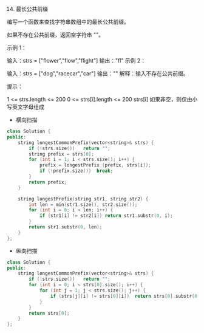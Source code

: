 14. 最长公共前缀

编写一个函数来查找字符串数组中的最长公共前缀。

如果不存在公共前缀，返回空字符串 ""。

 

示例 1：

输入：strs = ["flower","flow","flight"]
输出："fl"
示例 2：

输入：strs = ["dog","racecar","car"]
输出：""
解释：输入不存在公共前缀。
 

提示：

1 <= strs.length <= 200
0 <= strs[i].length <= 200
strs[i] 如果非空，则仅由小写英文字母组成


* 横向扫描

```cpp
class Solution {
public:
    string longestCommonPrefix(vector<string>& strs) {
        if (!strs.size())   return "";
        string prefix = strs[0];
        for (int i = 1; i < strs.size(); i++) {
            prefix = longestPrefix (prefix, strs[i]);
            if (!prefix.size())  break;
        }
        return prefix;
    }

    string longestPrefix(string str1, string str2) {
        int len = min(str1.size(), str2.size());
        for (int i = 0; i < len; i++) {
            if (str1[i] != str2[i]) return str1.substr(0, i);
        }
        return str1.substr(0, len);
    }
};
```


* 纵向扫描

```cpp
class Solution {
public:
    string longestCommonPrefix(vector<string>& strs) {
        if (!strs.size())   return "";
        for (int i = 0; i < strs[0].size(); i++) {
            for (int j = 1; j < strs.size(); j++) {
                if (strs[j][i] != strs[0][i])  return strs[0].substr(0, i);
            }
        }
        return strs[0];
    }
};
```
